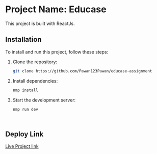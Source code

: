# Project Name: Educase

This project is built with ReactJs.

## Installation

To install and run this project, follow these steps:

1. Clone the repository:

   ```sh
   git clone https://github.com/Pawan123Pawan/educase-assignment
2. Install dependencies:
   ```sh
   nmp install
2. Start the development server:
   ```sh
   nmp run dev




## Deploy Link

[Live Project link](https://choosealicense.com/licenses/mit/)